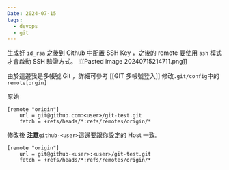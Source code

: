 ```yaml
---
Date: 2024-07-15
tags:
  - devops
  - git
---
```

生成好 `id_rsa` 之後到 Github 中配置 SSH Key ，之後的 remote 要使用 `ssh` 模式才會啟動 SSH 驗證方式。
![[Pasted image 20240715214711.png]]

由於這邊我是多帳號 Git ，詳細可參考 [[GIT 多帳號登入]]
修改`.git/config`中的`remote[orgin]`

原始
```shell
[remote "origin"]
	url = git@github.com:<user>/git-test.git
	fetch = +refs/heads/*:refs/remotes/origin/*
```

修改後   **注意**`github-<user>`這邊要跟你設定的 Host 一致。
```shell
[remote "origin"]
	url = git@github-<user>:<user>/git-test.git
	fetch = +refs/heads/*:refs/remotes/origin/*
```